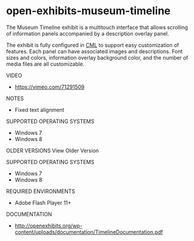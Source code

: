 # open-exhibits-museum-timeline
The Museum Timeline exhibit is a multitouch interface that allows scrolling of information panels accompanied by a description overlay panel.

The exhibit is fully configured in [CML](http://www.creativeml.org/doku.php) to support easy customization of features. Each panel can have associated images and descriptions. Font sizes and colors, information overlay background color, and the number of media files are all customizable.

VIDEO
- https://vimeo.com/71291509

NOTES
- Fixed text alignment

SUPPORTED OPERATING SYSTEMS
- Windows 7
- Windows 8

OLDER VERSIONS View Older Version

SUPPORTED OPERATING SYSTEMS
- Windows 7
- Windows 8

REQUIRED ENVIRONMENTS
- Adobe Flash Player 11+

DOCUMENTATION
- http://openexhibits.org/wp-content/uploads/documentation/TimelineDocumentation.pdf
